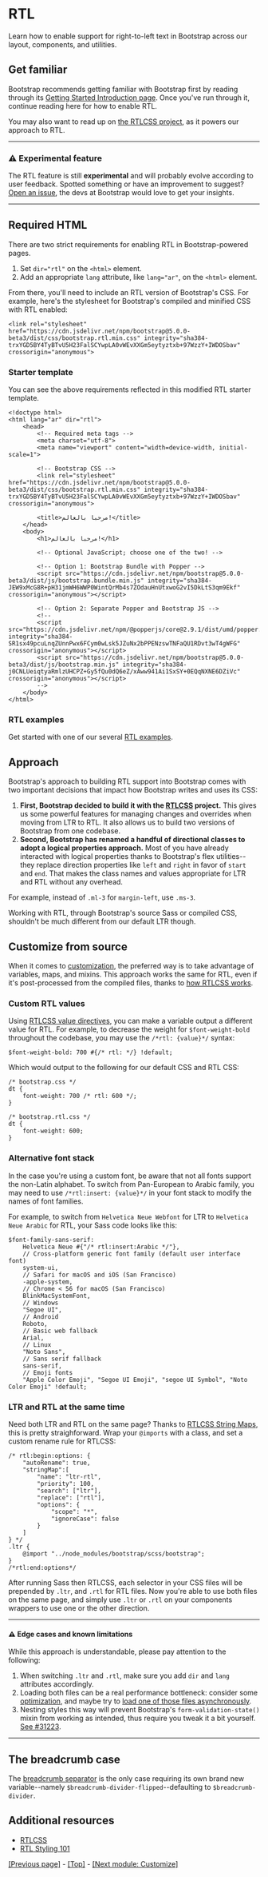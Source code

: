 # RTL

Learn how to enable support for right-to-left text in Bootstrap across our layout, components, and utilities.

## Get familiar

Bootstrap recommends getting familiar with Bootstrap first by reading through its [Getting Started Introduction page](https://github.com/AndrewSRea/My_Learning_Port/tree/main/Bootstrap/Getting_Started/Introduction#introduction). Once you've run through it, continue reading here for how to enable RTL.

You may also want to read up on [the RTLCSS project](https://rtlcss.com/), as it powers our approach to RTL.

<hr>

### :warning: Experimental feature

The RTL feature is still **experimental** and will probably evolve according to user feedback. Spotted something or have an improvement to suggest? [Open an issue](https://github.com/twbs/bootstrap/issues/new), the devs at Bootstrap would love to get your insights.

<hr>

## Required HTML

There are two strict requirements for enabling RTL in Bootstrap-powered pages.

1. Set `dir="rtl"` on the `<html>` element.
2. Add an appropriate `lang` attribute, like `lang="ar"`, on the `<html>` element.

From there, you'll need to include an RTL version of Bootstrap's CSS. For example, here's the stylesheet for Bootstrap's compiled and minified CSS with RTL enabled:
```
<link rel="stylesheet" href="https://cdn.jsdelivr.net/npm/bootstrap@5.0.0-beta3/dist/css/bootstrap.rtl.min.css" integrity="sha384-trxYGD5BY4TyBTvU5H23FalSCYwpLA0vWEvXXGm5eytyztxb+97WzzY+IWDOSbav" crossorigin="anonymous">
```

### Starter template

You can see the above requirements reflected in this modified RTL starter template.
```
<!doctype html>
<html lang="ar" dir="rtl">
    <head>
        <!-- Required meta tags -->
        <meta charset="utf-8">
        <meta name="viewport" content="width=device-width, initial-scale=1">

        <!-- Bootstrap CSS -->
        <link rel="stylesheet" href="https://cdn.jsdelivr.net/npm/bootstrap@5.0.0-beta3/dist/css/bootstrap.rtl.min.css" integrity="sha384-trxYGD5BY4TyBTvU5H23FalSCYwpLA0vWEvXXGm5eytyztxb+97WzzY+IWDOSbav" crossorigin="anonymous">

        <title>مرحبا بالعالم!</title>
    </head>
    <body>
        <h1>مرحبا بالعالم!</h1>

        <!-- Optional JavaScript; choose one of the two! -->

        <!-- Option 1: Bootstrap Bundle with Popper -->
        <script src="https://cdn.jsdelivr.net/npm/bootstrap@5.0.0-beta3/dist/js/bootstrap.bundle.min.js" integrity="sha384-JEW9xMcG8R+pH31jmWH6WWP0WintQrMb4s7ZOdauHnUtxwoG2vI5DkLtS3qm9Ekf" crossorigin="anonymous"></script>

        <!-- Option 2: Separate Popper and Bootstrap JS -->
        <!--
        <script src="https://cdn.jsdelivr.net/npm/@popperjs/core@2.9.1/dist/umd/popper.min.js" integrity="sha384-SR1sx49pcuLnqZUnnPwx6FCym0wLsk5JZuNx2bPPENzswTNFaQU1RDvt3wT4gWFG" crossorigin="anonymous"></script>
        <script src="https://cdn.jsdelivr.net/npm/bootstrap@5.0.0-beta3/dist/js/bootstrap.min.js" integrity="sha384-j0CNLUeiqtyaRmlzUHCPZ+Gy5fQu0dQ6eZ/xAww941Ai1SxSY+0EQqNXNE6DZiVc" crossorigin="anonymous"></script>
        -->
    </body>
</html>
```

### RTL examples

Get started with one of our several [RTL examples](https://getbootstrap.com/docs/5.0/examples/#rtl).

## Approach

Bootstrap's approach to building RTL support into Bootstrap comes with two important decisions that impact how Bootstrap writes and uses its CSS:

1. **First, Bootstrap decided to build it with the [RTLCSS](https://rtlcss.com/) project.** This gives us some powerful features for managing changes and overrides when moving from LTR to RTL. It also allows us to build two versions of Bootstrap from one codebase.
2. **Second, Bootstrap has renamed a handful of directional classes to adopt a logical properties approach.** Most of you have already interacted with logical properties thanks to Bootstrap's flex utilities--they replace direction properties like `left` and `right` in favor of `start` and `end`. That makes the class names and values appropriate for LTR and RTL without any overhead.

For example, instead of `.ml-3` for `margin-left`, use `.ms-3`.

Working with RTL, through Bootstrap's source Sass or compiled CSS, shouldn't be much different from our default LTR though.

## Customize from source

When it comes to [customization](), <!-- link to Customize / Sass folder --> the preferred way is to take advantage of variables, maps, and mixins. This approach works the same for RTL, even if it's post-processed from the compiled files, thanks to [how RTLCSS works](https://rtlcss.com/learn/getting-started/why-rtlcss/).

### Custom RTL values

Using [RTLCSS value directives](https://rtlcss.com/learn/usage-guide/value-directives/), you can make a variable output a different value for RTL. For example, to decrease the weight for `$font-weight-bold` throughout the codebase, you may use the `/*rtl: {value}*/` syntax:
```
$font-weight-bold: 700 #{/* rtl: */} !default;
```
Which would output to the following for our default CSS and RTL CSS:
```
/* bootstrap.css */
dt {
    font-weight: 700 /* rtl: 600 */;
}

/* bootstrap.rtl.css */
dt {
    font-weight: 600;
}
```

### Alternative font stack

In the case you're using a custom font, be aware that not all fonts support the non-Latin alphabet. To switch from Pan-European to Arabic family, you may need to use `/*rtl:insert: {value}*/` in your font stack to modify the names of font families.

For example, to switch from `Helvetica Neue Webfont` for LTR to `Helvetica Neue Arabic` for RTL, your Sass code looks like this:
```
$font-family-sans-serif:
    Helvetica Neue #{"/* rtl:insert:Arabic */"},
    // Cross-platform generic font family (default user interface font)
    system-ui,
    // Safari for macOS and iOS (San Francisco)
    -apple-system,
    // Chrome < 56 for macOS (San Francisco)
    BlinkMacSystemFont,
    // Windows
    "Segoe UI",
    // Android
    Roboto,
    // Basic web fallback
    Arial,
    // Linux
    "Noto Sans",
    // Sans serif fallback
    sans-serif,
    // Emoji fonts
    "Apple Color Emoji", "Segoe UI Emoji", "segoe UI Symbol", "Noto Color Emoji" !default;
```

### LTR and RTL at the same time

Need both LTR and RTL on the same page? Thanks to [RTLCSS String Maps](https://rtlcss.com/learn/usage-guide/string-map/), this is pretty straighforward. Wrap your `@imports` with a class, and set a custom rename rule for RTLCSS:
```
/* rtl:begin:options: {
    "autoRename": true,
    "stringMap":[
        "name": "ltr-rtl",
        "priority": 100,
        "search": ["ltr"],
        "replace": ["rtl"],
        "options": {
            "scope": "*",
            "ignoreCase": false
        }
    ]
} */
.ltr {
    @import "../node_modules/bootstrap/scss/bootstrap";
}
/*rtl:end:options*/
```
After running Sass then RTLCSS, each selector in your CSS files will be prepended by `.ltr`, and `.rtl` for RTL files. Now you're able to use both files on the same page, and simply use `.ltr` or `.rtl` on your components wrappers to use one or the other direction.

<hr>

#### :warning: Edge cases and known limitations

While this approach is understandable, please pay attention to the following:

1. When switching `.ltr` and `.rtl`, make sure you add `dir` and `lang` attributes accordingly.
2. Loading both files can be a real performance bottleneck: consider some [optimization](), <!-- link to Customize/Optimize --> and maybe try to [load one of those files asynchronously](https://www.filamentgroup.com/lab/load-css-simpler/).
3. Nesting styles this way will prevent Bootstrap's `form-validation-state()` mixin from working as intended, thus require you tweak it a bit yourself. [See #31223](https://github.com/twbs/bootstrap/issues/31223).

<hr>

## The breadcrumb case

The [breadcrumb separator](https://github.com/AndrewSRea/My_Learning_Port/tree/main/Bootstrap/Components/Breadcrumb#breadcrumb) is the only case requiring its own brand new variable--namely `$breadcrumb-divider-flipped`--defaulting to `$breadcrumb-divider`.

## Additional resources

* [RTLCSS](https://rtlcss.com/)
* [RTL Styling 101](https://rtlstyling.com/posts/rtl-styling)

[[Previous page]](https://github.com/AndrewSRea/My_Learning_Port/tree/main/Bootstrap/Getting_Started/RFS#rfs) - [[Top]](https://github.com/AndrewSRea/My_Learning_Port/tree/main/Bootstrap/Getting_Started/RTL#rtl) - [[Next module: Customize]](https://github.com/AndrewSRea/My_Learning_Port/tree/main/Bootstrap/Customize#customize)